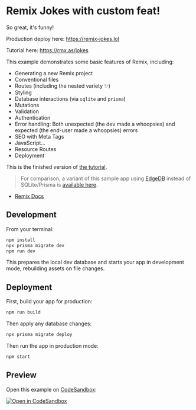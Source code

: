 # Remix Jokes with custom feat!

So great, it's funny!

Production deploy here: https://remix-jokes.lol

Tutorial here: https://rmx.as/jokes

This example demonstrates some basic features of Remix, including:

- Generating a new Remix project
- Conventional files
- Routes (including the nested variety ✨)
- Styling
- Database interactions (via `sqlite` and `prisma`)
- Mutations
- Validation
- Authentication
- Error handling: Both unexpected (the dev made a whoopsies) and expected (the end-user made a whoopsies) errors
- SEO with Meta Tags
- JavaScript...
- Resource Routes
- Deployment

This is the finished version of [the tutorial](https://remix.run/tutorials/jokes).

> For comparison, a variant of this sample app using [EdgeDB](https://www.edgedb.com) instead of SQLite/Prisma is [available here](https://github.com/edgedb/edgedb-examples/tree/main/remix).

- [Remix Docs](https://remix.run/docs)

## Development

From your terminal:

```sh
npm install
npx prisma migrate dev
npm run dev
```

This prepares the local dev database and starts your app in development mode, rebuilding assets on file changes.

## Deployment

First, build your app for production:

```sh
npm run build
```

Then apply any database changes:

```sh
npx prisma migrate deploy
```

Then run the app in production mode:

```sh
npm start
```

## Preview

Open this example on [CodeSandbox](https://codesandbox.com):

[![Open in CodeSandbox](https://codesandbox.io/static/img/play-codesandbox.svg)](https://codesandbox.io/s/github/remix-run/examples/tree/main/_official-jokes)
